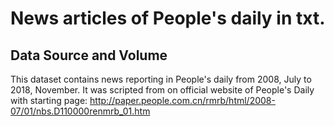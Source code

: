 
# News articles of People's daily in txt.

## Data Source and Volume

This dataset contains news reporting in People's daily from 2008, July to 2018, November. It was scripted from on official website of People's Daily with starting page: http://paper.people.com.cn/rmrb/html/2008-07/01/nbs.D110000renmrb_01.htm
